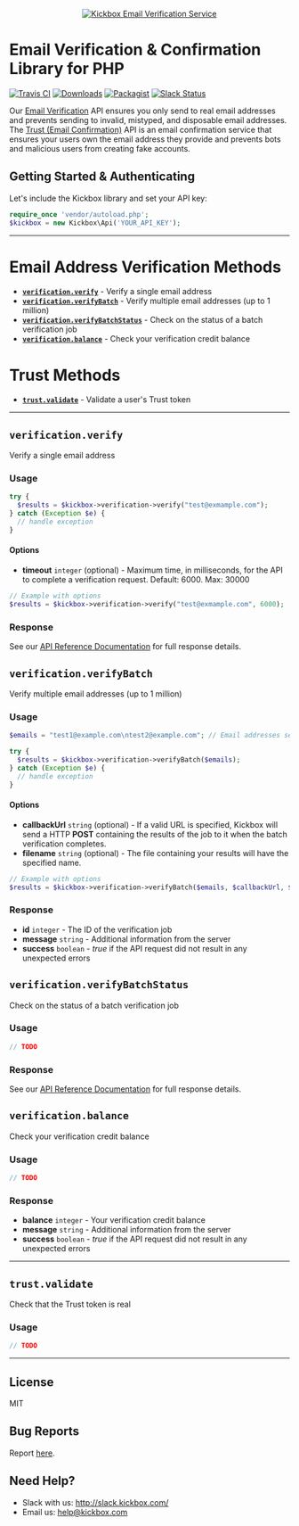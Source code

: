 <p align="center">
  <a href="https://kickbox.com"><img src="https://static.kickbox.io/kickbox_github.png" alt="Kickbox Email Verification Service"></a>
  <br>
</p>

# Email Verification & Confirmation Library for PHP

[![Travis CI](https://travis-ci.org/kickboxio/kickbox-php.svg?branch=master)](https://travis-ci.org/kickboxio/kickbox-php)
[![Downloads](https://img.shields.io/packagist/dt/kickbox/kickbox.svg?maxAge=3600)](https://packagist.org/packages/kickbox/kickbox)
[![Packagist](https://img.shields.io/packagist/v/kickbox/kickbox.svg?maxAge=3600)](https://packagist.org/packages/kickbox/kickbox)
[![Slack Status](http://slack.kickbox.com/badge.svg)](http://slack.kickbox.com)

Our [Email Verification](https://kickbox.com/email-verification) API ensures you only send to real email addresses and prevents sending to invalid, mistyped, and disposable email addresses. The [Trust (Email Confirmation)](https://kickbox.com/trust) API is an email confirmation service that ensures your users own the email address they provide and prevents bots and malicious users from creating fake accounts.

## Getting Started & Authenticating

Let's include the Kickbox library and set your API key:

```php
require_once 'vendor/autoload.php';
$kickbox = new Kickbox\Api('YOUR_API_KEY');
```

- - - - 

# Email Address Verification Methods
* **[`verification.verify`](#verificationverify)** - Verify a single email address
* **[`verification.verifyBatch`](#verificationverifybatch)** - Verify multiple email addresses (up to 1 million)
* **[`verification.verifyBatchStatus`](#verificationverifybatchstatus)** - Check on the status of a batch verification job
* **[`verification.balance`](#verificationbalance)** - Check your verification credit balance

# Trust Methods
* **[`trust.validate`](#trustvalidate)** - Validate a user's Trust token

- - - - 

## `verification.verify`
Verify a single email address

### Usage

```php
try {
  $results = $kickbox->verification->verify("test@exmample.com");
} catch (Exception $e) {
  // handle exception
}
```

#### Options

* **timeout** `integer` (optional) - Maximum time, in milliseconds, for the API to complete a verification request. Default: 6000. Max: 30000

```php
// Example with options
$results = $kickbox->verification->verify("test@exmample.com", 6000);
```

### Response

See our [API Reference Documentation](https://docs.kickbox.com/v2.0/reference#section-response-values) for full response details.

## `verification.verifyBatch`
Verify multiple email addresses (up to 1 million)

### Usage

```php
$emails = "test1@example.com\ntest2@example.com"; // Email addresses separated by new lines (or CSV format with one email per line)

try {
  $results = $kickbox->verification->verifyBatch($emails);
} catch (Exception $e) {
  // handle exception
}
```

#### Options

* **callbackUrl** `string` (optional) - If a valid URL is specified, Kickbox will send a HTTP **POST**  containing the results of the job to it when the batch verification completes.
* **filename** `string` (optional) - The file containing your results will have the specified name.

```php
// Example with options
$results = $kickbox->verification->verifyBatch($emails, $callbackUrl, $filename);
```

### Response
* **id** `integer` - The ID of the verification job
* **message** `string` - Additional information from the server
* **success** `boolean` - _true_ if the API request did not result in any unexpected errors

## `verification.verifyBatchStatus`
Check on the status of a batch verification job

### Usage

```php
// TODO
```

### Response

See our [API Reference Documentation](https://docs.kickbox.com/v2.0/reference#check-job-status) for full response details.

## `verification.balance`
Check your verification credit balance

### Usage

```php
// TODO
```

### Response
* **balance** `integer` - Your verification credit balance
* **message** `string` - Additional information from the server
* **success** `boolean` - _true_ if the API request did not result in any unexpected errors

- - - - 

## `trust.validate`
Check that the Trust token is real

### Usage

```php
// TODO
```

- - - - 

## License
MIT

## Bug Reports
Report [here](https://github.com/kickboxio/kickbox-node/issues).

## Need Help?
* Slack with us: http://slack.kickbox.com/
* Email us: help@kickbox.com
